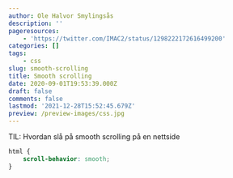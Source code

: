 ```yaml
---
author: Ole Halvor Smylingsås
description: ''
pageresources:
    - 'https://twitter.com/IMAC2/status/1298222172616499200'
categories: []
tags:
    - css
slug: smooth-scrolling
title: Smooth scrolling
date: 2020-09-01T19:53:39.000Z
draft: false
comments: false
lastmod: '2021-12-28T15:52:45.679Z'
preview: /preview-images/css.jpg
---
```


TIL: Hvordan slå på smooth scrolling på en nettside
<!--more-->

```css
html {
    scroll-behavior: smooth;
}
```
